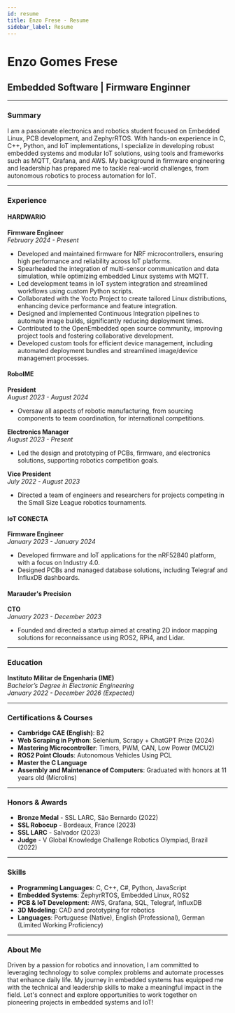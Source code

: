 ```yaml
---
id: resume
title: Enzo Frese - Resume
sidebar_label: Resume
---
```


# Enzo Gomes Frese

## Embedded Software | Firmware Enginner 

---

### Summary

I am a passionate electronics and robotics student focused on Embedded Linux, PCB development, and ZephyrRTOS. With hands-on experience in C, C++, Python, and IoT implementations, I specialize in developing robust embedded systems and modular IoT solutions, using tools and frameworks such as MQTT, Grafana, and AWS. My background in firmware engineering and leadership has prepared me to tackle real-world challenges, from autonomous robotics to process automation for IoT.

---

### Experience

#### HARDWARIO  
**Firmware Engineer**  
_February 2024 - Present_

- Developed and maintained firmware for NRF microcontrollers, ensuring high performance and reliability across IoT platforms.
- Spearheaded the integration of multi-sensor communication and data simulation, while optimizing embedded Linux systems with MQTT.
- Led development teams in IoT system integration and streamlined workflows using custom Python scripts.
- Collaborated with the Yocto Project to create tailored Linux distributions, enhancing device performance and feature integration.
- Designed and implemented Continuous Integration pipelines to automate image builds, significantly reducing deployment times.
- Contributed to the OpenEmbedded open source community, improving project tools and fostering collaborative development.
- Developed custom tools for efficient device management, including automated deployment bundles and streamlined image/device management processes.

#### RoboIME  
**President**  
_August 2023 - August 2024_

- Oversaw all aspects of robotic manufacturing, from sourcing components to team coordination, for international competitions.
  
**Electronics Manager**  
_August 2023 - Present_

- Led the design and prototyping of PCBs, firmware, and electronics solutions, supporting robotics competition goals.

**Vice President**  
_July 2022 - August 2023_

- Directed a team of engineers and researchers for projects competing in the Small Size League robotics tournaments.

#### IoT CONECTA  
**Firmware Engineer**  
_January 2023 - January 2024_

- Developed firmware and IoT applications for the nRF52840 platform, with a focus on Industry 4.0.
- Designed PCBs and managed database solutions, including Telegraf and InfluxDB dashboards.

#### Marauder's Precision  
**CTO**  
_January 2023 - December 2023_

- Founded and directed a startup aimed at creating 2D indoor mapping solutions for reconnaissance using ROS2, RPi4, and Lidar.

---

### Education

**Instituto Militar de Engenharia (IME)**  
_Bachelor’s Degree in Electronic Engineering_  
_January 2022 - December 2026 (Expected)_

---

### Certifications & Courses

- **Cambridge CAE (English)**: B2
- **Web Scraping in Python**: Selenium, Scrapy + ChatGPT Prize (2024)
- **Mastering Microcontroller**: Timers, PWM, CAN, Low Power (MCU2)
- **ROS2 Point Clouds**: Autonomous Vehicles Using PCL
- **Master the C Language**
- **Assembly and Maintenance of Computers**: Graduated with honors at 11 years old (Microlins)

---

### Honors & Awards

- **Bronze Medal** - SSL LARC, São Bernardo (2022)
- **SSL Robocup** - Bordeaux, France (2023)
- **SSL LARC** - Salvador (2023)
- **Judge** - V Global Knowledge Challenge Robotics Olympiad, Brazil (2022)

---

### Skills

- **Programming Languages**: C, C++, C#, Python, JavaScript
- **Embedded Systems**: ZephyrRTOS, Embedded Linux, ROS2
- **PCB & IoT Development**: AWS, Grafana, SQL, Telegraf, InfluxDB
- **3D Modeling**: CAD and prototyping for robotics
- **Languages**: Portuguese (Native), English (Professional), German (Limited Working Proficiency)

---

### About Me

Driven by a passion for robotics and innovation, I am committed to leveraging technology to solve complex problems and automate processes that enhance daily life. My journey in embedded systems has equipped me with the technical and leadership skills to make a meaningful impact in the field. Let's connect and explore opportunities to work together on pioneering projects in embedded systems and IoT!
